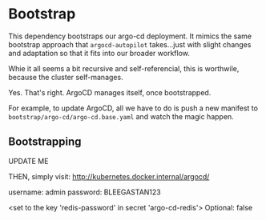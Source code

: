 # Bootstrap

This dependency bootstraps our argo-cd deployment. It mimics the same bootstrap approach that `argocd-autopilot` takes...just with slight changes and adaptation so that it fits into our broader workflow.

Whie it all seems a bit recursive and self-referencial, this is worthwile, because the cluster self-manages.

Yes. That's right. ArgoCD manages itself, once bootstrapped.

For example, to update ArgoCD, all we have to do is push a new manifest to `bootstrap/argo-cd/argo-cd.base.yaml` and watch the magic happen.

## Bootstrapping
UPDATE ME

THEN, simply visit: http://kubernetes.docker.internal/argocd/

username: admin
password: BLEEGASTAN123


<set to the key 'redis-password' in secret 'argo-cd-redis'>  Optional: false
